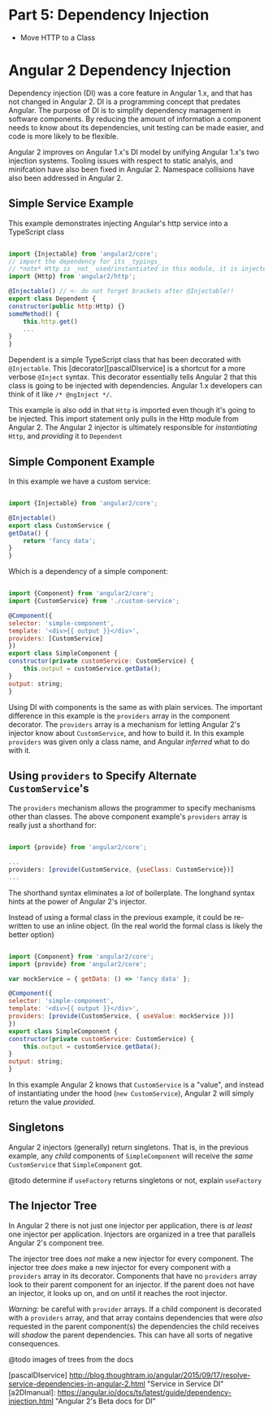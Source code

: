 # Part 5: Dependency Injection #

- Move HTTP to a Class

Angular 2 Dependency Injection
==============================

Dependency injection (DI) was a core feature in Angular 1.x, and that has not 
changed in Angular 2.  DI is a programming concept that predates Angular.  The 
purpose of DI is to simplify dependency management in software components. By
reducing the amount of information a component needs to know about its
dependencies, unit testing can be made easier, and code is more likely to be
flexible.

Angular 2 improves on Angular 1.x's DI model by unifying Angular 1.x's
two injection systems.  Tooling issues with respect to static analyis, and
minifcation have also been fixed in Angular 2.  Namespace collisions have also
been addressed in Angular 2.

## Simple Service Example

This example demonstrates injecting Angular's http service into a TypeScript
class

```js

import {Injectable} from 'angular2/core';
// import the dependency for its _typings_
// *note* Http is _not_ used/instantiated in this module, it is injected
import {Http} from 'angular2/http';

@Injectable() // <- do not forget brackets after @Injectable!!
export class Dependent {
constructor(public http:Http) {}
someMethod() {
    this.http.get()
    ...
}
}

```

Dependent is a simple TypeScript class that has been decorated with 
`@Injectable`.  This [decorator][pascalDIservice] is a shortcut for a more
verbose `@Inject` syntax.  This decorator essentially tells Angular 2 that this
class is going to be injected with dependencies.  Angular 1.x developers can
think of it like `/* @ngInject */`.

This example is also odd in that `Http` is imported even though it's going to be
injected.  This import statement only pulls in the Http module from Angular 2.
The Angular 2 injector is ultimately responsible for _instantiating_ `Http`, and
_providing_ it to `Dependent`

## Simple Component Example

In this example we have a custom service:

```js

import {Injectable} from 'angular2/core';

@Injectable()
export class CustomService {
getData() {
    return 'fancy data';
}
}

```

Which is a dependency of  a simple component:

```js

import {Component} from 'angular2/core';
import {CustomService} from './custom-service';

@Component({
selector: 'simple-component',
template: '<div>{{ output }}</div>',
providers: [CustomService]
})
export class SimpleComponent {
constructor(private customService: CustomService) {
    this.output = customService.getData();
}
output: string;
}

```

Using DI with components is the same as with plain services.  The important
difference in this example is the `providers` array in the component decorator.
The `providers` array is a mechanism for letting Angular 2's injector know about
`CustomService`, and how to build it.  In this example `providers` was given
only a class name, and Angular _inferred_ what to do with it.

## Using `providers` to Specify Alternate `CustomService`'s

The `providers` mechanism allows the programmer to specify mechanisms other than
classes.  The above component example's `providers` array is really just a
shorthand for:

```js

import {provide} from 'angular2/core';

...
providers: [provide(CustomService, {useClass: CustomService})]
...

```

The shorthand syntax eliminates a _lot_ of boilerplate.  The longhand syntax
hints at the power of Angular 2's injector.

Instead of using a formal class in the previous example, it could be re-written
to use an inline object.  (In the real world the formal class is likely the
better option)

```js

import {Component} from 'angular2/core';
import {provide} from 'angular2/core';

var mockService = { getData: () => 'fancy data' };

@Component({
selector: 'simple-component',
template: '<div>{{ output }}</div>',
providers: [provide(CustomService, { useValue: mockService })]
})
export class SimpleComponent {
constructor(private customService: CustomService) {
    this.output = customService.getData();
}
output: string;
}

```

In this example Angular 2 knows that `CustomService` is a "value", and instead
of instantiating under the hood (`new CustomService`), Angular 2 will simply
return the value _provided_.

## Singletons

Angular 2 injectors (generally) return singletons.  That is, in the previous 
example, any _child_ components of `SimpleComponent` will receive the _same_
`CustomService` that `SimpleComponent` got.

@todo determine if `useFactory` returns singletons or not, explain `useFactory`

## The Injector Tree

In Angular 2 there is not just one injector per application, there is _at least_
one injector per application.  Injectors are organized in a tree that parallels
Angular 2's component tree.

The injector tree does _not_ make a new injector for every component.  The
injector tree _does_ make a new injector for every component with a `providers`
array in its decorator.  Components that have no `providers` array look to their
parent component for an injector. If the parent does not have an injector, it
looks up on, and on until it reaches the root injector.

_Warning:_ be careful with `provider` arrays.  If a child component is decorated
with a `providers` array, and that array contains dependencies that were _also_
requested in the parent component(s) the dependencies the child receives will
_shadow_ the parent dependencies.  This can have all sorts of negative 
consequences.

@todo images of trees from the docs


[SODi]: http://stackoverflow.com/questions/130794/what-is-dependency-injection "Community Answers To What Is DI?"
[pascalDI]: http://blog.thoughtram.io/angular/2015/05/18/dependency-injection-in-angular-2.html "Dependency Injection in Angular 2"
[pascalDIservice] http://blog.thoughtram.io/angular/2015/09/17/resolve-service-dependencies-in-angular-2.html "Service in Service DI"
[a2DImanual]: https://angular.io/docs/ts/latest/guide/dependency-injection.html "Angular 2's Beta docs for DI"